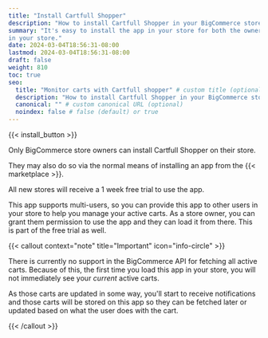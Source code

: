 ```yaml
---
title: "Install Cartfull Shopper"
description: "How to install Cartfull Shopper in your BigCommerce store"
summary: "It's easy to install the app in your store for both the owner and other admins
in your store."
date: 2024-03-04T18:56:31-08:00
lastmod: 2024-03-04T18:56:31-08:00
draft: false
weight: 810
toc: true
seo:
  title: "Monitor carts with Cartfull shopper" # custom title (optional)
  description: "How to install Cartfull Shopper in your BigCommerce store" # custom description (recommended)
  canonical: "" # custom canonical URL (optional)
  noindex: false # false (default) or true
---
```


{{< install_button >}}

Only BigCommerce store owners can install Cartfull Shopper on their store.

They may also do so via the normal means of installing an app from the {{< marketplace >}}.

All new stores will receive a 1 week free trial to use the app.

This app supports multi-users, so you can provide this app to other users in your store to
help you manage your active carts. As a store owner, you can grant them permission to use
the app and they can load it from there. This is part of the free trial as well.

{{< callout context="note" title="Important" icon="info-circle" >}}

There is currently no support in the BigCommerce API for fetching all active carts. Because of this, the first time you load this app in your store, you will not immediately see your _current_ active carts. 

As those carts are updated in some way, you'll start to receive notifications and those carts will be stored on this app so they can be fetched later or updated based on what the user does with the cart.

{{< /callout >}}
